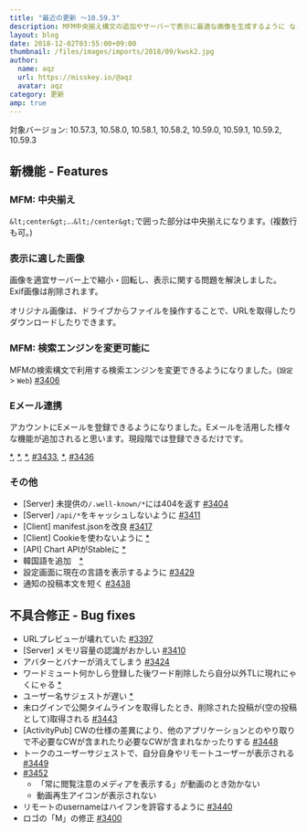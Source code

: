 ```yaml
---
title: "最近の更新 ～10.59.3"
description: MFM中央揃え構文の追加やサーバーで表示に最適な画像を生成するように など
layout: blog
date: 2018-12-02T03:55:00+09:00
thumbnail: /files/images/imports/2018/09/kwsk2.jpg
author:
  name: aqz
  url: https://misskey.io/@aqz
  avatar: aqz
category: 更新
amp: true
---
```

対象バージョン: 10.57.3, 10.58.0, 10.58.1, 10.58.2, 10.59.0, 10.59.1, 10.59.2, 10.59.3

## 新機能 - Features
### MFM: 中央揃え
`&lt;center&gt;`…`&lt;/center&gt;`で囲った部分は中央揃えになります。(複数行も可。)

### 表示に適した画像
画像を適宜サーバー上で縮小・回転し、表示に関する問題を解決しました。  
Exif画像は削除されます。

オリジナル画像は、ドライブからファイルを操作することで、URLを取得したりダウンロードしたりできます。

### MFM: 検索エンジンを変更可能に
MFMの検索構文で利用する検索エンジンを変更できるようになりました。(`設定` > `Web`) [#3406](https://github.com/syuilo/misskey/pull/3406)

### Eメール連携
アカウントにEメールを登録できるようになりました。Eメールを活用した様々な機能が追加されると思います。現段階では登録できるだけです。

[*](https://github.com/syuilo/misskey/commit/1bc109b42c43dfa0dcad4b1331896ab5b2023892), [*](https://github.com/syuilo/misskey/commit/cf9f85eb2a9d3bf3253fd104658eae65f0667a5c), [*](https://github.com/syuilo/misskey/commit/15efbfb244171ec787abce30d6b9eaf0ef8a43ee), [#3433](https://github.com/syuilo/misskey/pull/3433), [*](https://github.com/syuilo/misskey/commit/77d2d84e055a2e957fb24e0babf11e8e37335056), [#3436](https://github.com/syuilo/misskey/pull/3436)

### その他
- [Server] 未提供の`/.well-known/*`には404を返す [#3404](https://github.com/syuilo/misskey/pull/3404)
- [Server] `/api/*`をキャッシュしないように [#3411](https://github.com/syuilo/misskey/pull/3411)
- [Client] manifest.jsonを改良 [#3417](https://github.com/syuilo/misskey/pull/3417)
- [Client] Cookieを使わないように [*](https://github.com/syuilo/misskey/commit/4bbb7eded3abf6045ef60971b21eed7d08afe946)
- [API] Chart APIがStableに [*](https://github.com/syuilo/misskey/commit/3dcf5374c20a8bddda3ac1ed51cc74653d17038d)
- 韓国語を追加　[*](https://github.com/syuilo/misskey/commit/b00db74216abbfdd6e1f6daf9613b32857f7b774)
- 設定画面に現在の言語を表示するように [#3429](https://github.com/syuilo/misskey/pull/3429)
- 通知の投稿本文を短く [#3438](https://github.com/syuilo/misskey/pull/3438)

## 不具合修正 - Bug fixes
- URLプレビューが壊れていた [#3397](https://github.com/syuilo/misskey/pull/3397)
- [Server] メモリ容量の認識がおかしい [#3410](https://github.com/syuilo/misskey/pull/3410)
- アバターとバナーが消えてしまう [#3424](https://github.com/syuilo/misskey/pull/3424)
- ワードミュート何かしら登録した後ワード削除したら自分以外TLに現れにゃくにゃる [*](https://github.com/syuilo/misskey/commit/7a412500e1e8ff988ba9ad760a84874f0d7e06e7)
- ユーザー名サジェストが遅い [*](https://github.com/syuilo/misskey/commit/8ca27a4480fd429759ad1fed156b22ee7782f5a0)
- 未ログインで公開タイムラインを取得したとき、削除された投稿が(空の投稿として)取得される [#3443](https://github.com/syuilo/misskey/pull/3443)
- [ActivityPub] CWの仕様の差異により、他のアプリケーションとのやり取りで不必要なCWが含まれたり必要なCWが含まれなかったりする [#3448](https://github.com/syuilo/misskey/pull/3448)
- トークのユーザーサジェストで、自分自身やリモートユーザーが表示される [#3449](https://github.com/syuilo/misskey/pull/3449)
- [#3452](https://github.com/syuilo/misskey/pull/3452)
  * 「常に閲覧注意のメディアを表示する」が動画のとき効かない
  * 動画再生アイコンが表示されない
- リモートのusernameはハイフンを許容するように [#3440](https://github.com/syuilo/misskey/pull/3440)
- ロゴの「M」の修正 [#3400](https://github.com/syuilo/misskey/pull/3400)